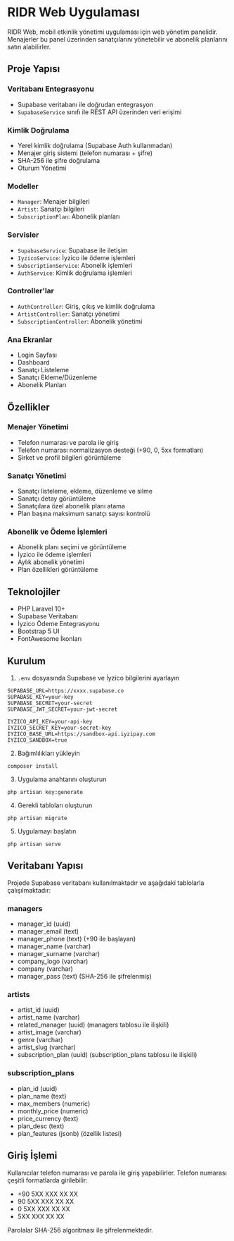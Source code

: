 # RIDR Web Uygulaması

RIDR Web, mobil etkinlik yönetimi uygulaması için web yönetim panelidir. Menajerler bu panel üzerinden sanatçılarını yönetebilir ve abonelik planlarını satın alabilirler.

## Proje Yapısı

### Veritabanı Entegrasyonu
- Supabase veritabanı ile doğrudan entegrasyon
- `SupabaseService` sınıfı ile REST API üzerinden veri erişimi

### Kimlik Doğrulama
- Yerel kimlik doğrulama (Supabase Auth kullanmadan)
- Menajer giriş sistemi (telefon numarası + şifre)
- SHA-256 ile şifre doğrulama
- Oturum Yönetimi

### Modeller
- `Manager`: Menajer bilgileri
- `Artist`: Sanatçı bilgileri
- `SubscriptionPlan`: Abonelik planları

### Servisler
- `SupabaseService`: Supabase ile iletişim
- `IyzicoService`: İyzico ile ödeme işlemleri
- `SubscriptionService`: Abonelik işlemleri
- `AuthService`: Kimlik doğrulama işlemleri

### Controller'lar
- `AuthController`: Giriş, çıkış ve kimlik doğrulama
- `ArtistController`: Sanatçı yönetimi
- `SubscriptionController`: Abonelik yönetimi

### Ana Ekranlar
- Login Sayfası
- Dashboard
- Sanatçı Listeleme
- Sanatçı Ekleme/Düzenleme
- Abonelik Planları

## Özellikler

### Menajer Yönetimi
- Telefon numarası ve parola ile giriş
- Telefon numarası normalizasyon desteği (+90, 0, 5xx formatları)
- Şirket ve profil bilgileri görüntüleme

### Sanatçı Yönetimi
- Sanatçı listeleme, ekleme, düzenleme ve silme
- Sanatçı detay görüntüleme
- Sanatçılara özel abonelik planı atama
- Plan başına maksimum sanatçı sayısı kontrolü

### Abonelik ve Ödeme İşlemleri
- Abonelik planı seçimi ve görüntüleme
- İyzico ile ödeme işlemleri
- Aylık abonelik yönetimi
- Plan özellikleri görüntüleme

## Teknolojiler

- PHP Laravel 10+
- Supabase Veritabanı
- İyzico Ödeme Entegrasyonu
- Bootstrap 5 UI
- FontAwesome İkonları

## Kurulum

1. `.env` dosyasında Supabase ve İyzico bilgilerini ayarlayın
```
SUPABASE_URL=https://xxxx.supabase.co
SUPABASE_KEY=your-key
SUPABASE_SECRET=your-secret
SUPABASE_JWT_SECRET=your-jwt-secret

IYZICO_API_KEY=your-api-key
IYZICO_SECRET_KEY=your-secret-key
IYZICO_BASE_URL=https://sandbox-api.iyzipay.com
IYZICO_SANDBOX=true
```

2. Bağımlılıkları yükleyin
```
composer install
```

3. Uygulama anahtarını oluşturun
```
php artisan key:generate
```

4. Gerekli tabloları oluşturun
```
php artisan migrate
```

5. Uygulamayı başlatın
```
php artisan serve
```

## Veritabanı Yapısı

Projede Supabase veritabanı kullanılmaktadır ve aşağıdaki tablolarla çalışılmaktadır:

### managers
- manager_id (uuid)
- manager_email (text)
- manager_phone (text) (+90 ile başlayan)
- manager_name (varchar)
- manager_surname (varchar)
- company_logo (varchar)
- company (varchar)
- manager_pass (text) (SHA-256 ile şifrelenmiş)

### artists
- artist_id (uuid)
- artist_name (varchar)
- related_manager (uuid) (managers tablosu ile ilişkili)
- artist_image (varchar)
- genre (varchar)
- artist_slug (varchar)
- subscription_plan (uuid) (subscription_plans tablosu ile ilişkili)

### subscription_plans
- plan_id (uuid)
- plan_name (text)
- max_members (numeric)
- monthly_price (numeric)
- price_currency (text)
- plan_desc (text)
- plan_features (jsonb) (özellik listesi)

## Giriş İşlemi

Kullanıcılar telefon numarası ve parola ile giriş yapabilirler. Telefon numarası çeşitli formatlarda girilebilir:
- +90 5XX XXX XX XX
- 90 5XX XXX XX XX
- 0 5XX XXX XX XX
- 5XX XXX XX XX

Parolalar SHA-256 algoritması ile şifrelenmektedir.

